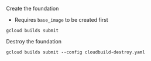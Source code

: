 

Create the foundation
- Requires `base_image` to be created first

```
gcloud builds submit
```

Destroy the  foundation

```
gcloud builds submit --config cloudbuild-destroy.yaml
```